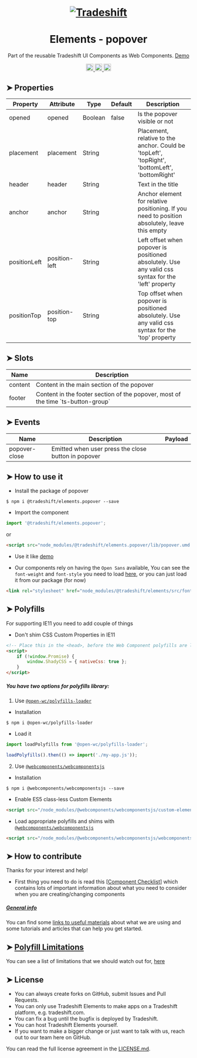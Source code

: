 <h1 align="center">
    <a href="https://tradeshift.com/">
      <img alt="Tradeshift" src="https://tradeshift.com/wp-content/themes/Tradeshift/img/brand/logo-black.png"/>
    </a>
</h1>

<h1 align="center">Elements - popover</h1>

<p align="center">
  Part of the reusable Tradeshift UI Components as Web Components.
    <a href="https://tradeshift.github.io/elements/?path=/story/ts-popover--default">
      Demo
    </a>
</p>

<p align="center">
    <a href="https://www.npmjs.com/package/@tradeshift/elements.popover">
      <img alt="NPM Version" src="https://badgen.net/npm/v/@tradeshift/elements.popover" height="20"/>
    </a>
    <a href="https://npmcharts.com/compare/@tradeshift/elements.popover?minimal=true">
		  <img alt="Downloads per month" src="https://badgen.net/npm/dm/@tradeshift/elements.popover" height="20"/>
		</a>
		<a href="https://www.npmjs.com/browse/depended/@tradeshift/elements.popover">
		  <img alt="Dependent packages" src="https://badgen.net/npm/dependents/@tradeshift/elements.popover" height="20"/>
		</a>
</p>

<style>
  table {
        width:100%;
  }
</style>

## ➤ Properties

| Property | Attribute | Type | Default | Description |
| --- | --- | --- | --- | --- |
| opened | opened | Boolean | false | Is the popover visible or not |
| placement | placement | String |  | Placement, relative to the anchor. Could be 'topLeft', 'topRight', 'bottomLeft', 'bottomRight' |
| header | header | String |  | Text in the title |
| anchor | anchor | String |  | Anchor element for relative positioning. If you need to position absolutely, leave this empty |
| positionLeft | position-left | String |  | Left offset when popover is positioned absolutely. Use any valid css syntax for the 'left' property |
| positionTop | position-top | String |  | Top offset when popover is positioned absolutely. Use any valid css syntax for the 'top' property |

## ➤ Slots

| Name    | Description                                                                        |
| ------- | ---------------------------------------------------------------------------------- |
| content | Content in the main section of the popover                                         |
| footer  | Content in the footer section of the popover, most of the time \`ts-button-group\` |

## ➤ Events

| Name          | Description                                         | Payload |
| ------------- | --------------------------------------------------- | ------- |
| popover-close | Emitted when user press the close button in popover |         |

## ➤ How to use it

- Install the package of popover

```shell
$ npm i @tradeshift/elements.popover --save
```

- Import the component

```js
import '@tradeshift/elements.popover';
```

or

```html
<script src="node_modules/@tradeshift/elements.popover/lib/popover.umd.js"></script>
```

- Use it like [demo]("https://tradeshift.github.io/elements/?path=/story/ts-popover--default")

- Our components rely on having the `Open Sans` available, You can see the `font-weight` and `font-style` you need to load [here](https://github.com/Tradeshift/elements/blob/master/packages/core/src/fonts.css), or you can just load it from our package (for now)

```html
<link rel="stylesheet" href="node_modules/@tradeshift/elements/src/fonts.css" />
```

## ➤ Polyfills

For supporting IE11 you need to add couple of things

- Don't shim CSS Custom Properties in IE11

```html
<!-- Place this in the <head>, before the Web Component polyfills are loaded -->
<script>
	if (!window.Promise) {
		window.ShadyCSS = { nativeCss: true };
	}
</script>
```

##### You have two options for polyfills library:

1. Use [`@open-wc/polyfills-loader`](https://github.com/open-wc/open-wc/tree/master/packages/polyfills-loader)

- Installation

```shell
$ npm i @open-wc/polyfills-loader
```

- Load it

```js
import loadPolyfills from '@open-wc/polyfills-loader';

loadPolyfills().then(() => import('./my-app.js'));
```

2. Use [`@webcomponents/webcomponentsjs`](https://github.com/webcomponents/polyfills/tree/master/packages/webcomponentsjs)

- Installation

```hell
$ npm i @webcomponents/webcomponentsjs --save
```

- Enable ES5 class-less Custom Elements

```html
<script src="/node_modules/@webcomponents/webcomponentsjs/custom-elements-es5-adapter.js"></script>
```

- Load appropriate polyfills and shims with [`@webcomponents/webcomponentsjs`](https://github.com/webcomponents/webcomponentsjs)

```html
<script src="/node_modules/@webcomponents/webcomponentsjs/webcomponents-loader.js" defer></script>
```

## ➤ How to contribute

Thanks for your interest and help!

- First thing you need to do is read this [[Component Checklist](https://github.com/Tradeshift/elements/wiki/Component-checklist)] which contains lots of important information about what you need to consider when you are creating/changing components

##### [General info](https://github.com/Tradeshift/elements/wiki/Useful-materials-starter)

You can find some [links to useful materials](https://github.com/Tradeshift/elements/wiki/Useful-materials-starter) about what we are using and some tutorials and articles that can help you get started.

## ➤ [Polyfill Limitations](https://github.com/Tradeshift/elements/wiki/Polyfill-Limitations)

You can see a list of limitations that we should watch out for, [here](https://github.com/Tradeshift/elements/wiki/Polyfill-Limitations)

## ➤ License

- You can always create forks on GitHub, submit Issues and Pull Requests.
- You can only use Tradeshift Elements to make apps on a Tradeshift platform, e.g. tradeshift.com.
- You can fix a bug until the bugfix is deployed by Tradeshift.
- You can host Tradeshift Elements yourself.
- If you want to make a bigger change or just want to talk with us, reach out to our team here on GitHub.

You can read the full license agreement in the [LICENSE.md](https://github.com/Tradeshift/elements/blob/master/LICENSE.md).
